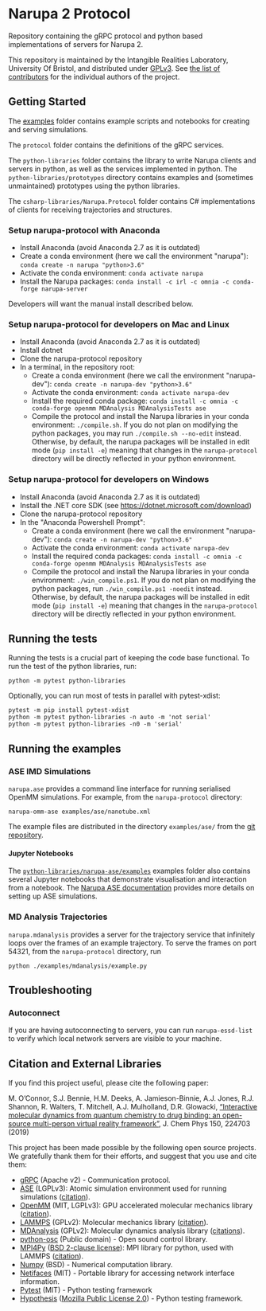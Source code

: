 # Narupa 2 Protocol

Repository containing the gRPC protocol and python based implementations 
of servers for Narupa 2. 

This repository is maintained by the Intangible Realities Laboratory, University Of Bristol, 
and distributed under [GPLv3](LICENSE).
See [the list of contributors](CONTRIBUTORS.md) for the individual authors of the project.

## Getting Started

The [examples](examples) folder contains example scripts and notebooks for creating and serving simulations.

The `protocol` folder contains the definitions of the gRPC services. 

The `python-libraries` folder contains the library to write Narupa clients and
servers in python, as well as the services implemented in python. The
`python-libraries/prototypes` directory contains examples and (sometimes
unmaintained) prototypes using the python libraries.

The `csharp-libraries/Narupa.Protocol` folder contains C# implementations of clients for receiving trajectories and structures.

### Setup narupa-protocol with Anaconda

* Install Anaconda (avoid Anaconda 2.7 as it is outdated)
* Create a conda environment (here we call the environment "narupa"): `conda create -n narupa "python>3.6"`
* Activate the conda environment: `conda activate narupa`
* Install the Narupa packages: `conda install -c irl -c omnia -c conda-forge narupa-server`

Developers will want the manual install described below.

### Setup narupa-protocol for developers on Mac and Linux

* Install Anaconda (avoid Anaconda 2.7 as it is outdated)
* Install dotnet
* Clone the narupa-protocol repository
* In a terminal, in the repository root:
    * Create a conda environment (here we call the environment "narupa-dev"): `conda create -n narupa-dev "python>3.6"`
    * Activate the conda environment: `conda activate narupa-dev`
    * Install the required conda package: `conda install -c omnia -c conda-forge openmm MDAnalysis MDAnalysisTests ase`
    * Compile the protocol and install the Narupa libraries in your conda environment: `./compile.sh`.  If you do not plan on modifying the python packages, you may run `./compile.sh --no-edit` instead. Otherwise, by default, the narupa packages will be installed in edit mode (`pip install -e`) meaning that changes in the `narupa-protocol` directory will be directly reflected in your python environment.

### Setup narupa-protocol for developers on Windows

* Install Anaconda (avoid Anaconda 2.7 as it is outdated)
* Install the .NET core SDK (see <https://dotnet.microsoft.com/download>)
* Clone the narupa-protocol repository
* In the "Anaconda Powershell Prompt":
    * Create a conda environment (here we call the environment "narupa-dev"): `conda create -n narupa-dev "python>3.6"`
    * Activate the conda environment: `conda activate narupa-dev`
    * Install the required conda packages: `conda install -c omnia -c conda-forge openmm MDAnalysis MDAnalysisTests ase`
    * Compile the protocol and install the Narupa libraries in your conda environment: `./win_compile.ps1`.  If you do not plan on modifying the python packages, run `./win_compile.ps1 -noedit` instead. Otherwise, by default, the narupa packages will be installed in edit mode (`pip install -e`) meaning that changes in the `narupa-protocol` directory will be directly reflected in your python environment.

## Running the tests

Running the tests is a crucial part of keeping the code base functional. To run the test of the python libraries, run:

    python -m pytest python-libraries
    
Optionally, you can run most of tests in parallel with pytest-xdist:
    
    pytest -m pip install pytest-xdist
    python -m pytest python-libraries -n auto -m 'not serial'
    python -m pytest python-libraries -n0 -m 'serial'

## Running the examples

### ASE IMD Simulations 

`narupa.ase` provides a command line interface for running serialised OpenMM simulations. For example, from the `narupa-protocol` directory:

    narupa-omm-ase examples/ase/nanotube.xml 

The example files are distributed in the directory
`examples/ase/` from the [git repository](https://gitlab.com/intangiblerealities/narupa-protocol/tree/master/examples/ase).

#### Jupyter Notebooks 

The [`python-libraries/narupa-ase/examples`](https://gitlab.com/intangiblerealities/narupa-protocol/tree/master/python-libraries/narupa-ase/examples) examples folder also contains several
Jupyter notebooks that demonstrate visualisation and interaction from a notebook.
The [Narupa ASE documentation](python-libraries/narupa-ase/README.md) provides more details on setting up ASE simulations.

### MD Analysis Trajectories

`narupa.mdanalysis` provides a server for the trajectory service that infinitely loops over the frames of an example
trajectory. To serve the frames on port 54321, from the `narupa-protocol` directory, run

    python ./examples/mdanalysis/example.py

## Troubleshooting

### Autoconnect

If you are having autoconnecting to servers, you can run `narupa-essd-list` to verify which local network servers are visible to your machine.

## Citation and External Libraries

If you find this project useful, please cite the following paper: 

M. O’Connor, S.J. Bennie, H.M. Deeks, A. Jamieson-Binnie, A.J. Jones, R.J. Shannon, R. Walters, T. Mitchell, A.J. Mulholland, D.R. Glowacki, [“Interactive molecular dynamics from quantum chemistry to drug binding: an open-source multi-person virtual reality framework”](https://aip.scitation.org/doi/10.1063/1.5092590), J. Chem Phys 150, 224703 (2019)

This project has been made possible by the following open source projects. We gratefully thank them for their efforts, and suggest that you use and cite them:

* [gRPC](https://grpc.io/) (Apache v2) - Communication protocol.
* [ASE](https://wiki.fysik.dtu.dk/ase/) (LGPLv3): Atomic simulation environment used for running simulations ([citation](https://iopscience.iop.org/article/10.1088/1361-648X/aa680e)).
* [OpenMM](http://openmm.org/) (MIT, LGPLv3): GPU accelerated molecular mechanics library ([citation](https://simtk.org/plugins/publications/index.php/?group_id=161)).
* [LAMMPS](https://lammps.sandia.gov/) (GPLv2): Molecular mechanics library ([citation](https://lammps.sandia.gov/cite.html)).
* [MDAnalysis](https://www.mdanalysis.org/) (GPLv2): Molecular dynamics analysis library ([citations](https://www.mdanalysis.org/pages/citations/)).
* [python-osc](https://pypi.org/project/python-osc/) (Public domain) - Open sound control library.
* [MPI4Py](https://mpi4py.readthedocs.io/en/stable/index.html) ([BSD 2-clause license](https://bitbucket.org/mpi4py/mpi4py/src/master/LICENSE.rst)): MPI library for python, used with LAMMPS ([citation](https://mpi4py.readthedocs.io/en/stable/citing.html)).
* [Numpy](https://numpy.org/) (BSD) - Numerical computation library.
* [Netifaces](https://pypi.org/project/netifaces/) (MIT) - Portable library for accessing network interface information.
* [Pytest](https://docs.pytest.org/en/latest/) (MIT) - Python testing framework
* [Hypothesis](https://hypothesis.readthedocs.io/en/latest/) ([Mozilla Public License 2.0](https://github.com/HypothesisWorks/hypothesis/blob/master/hypothesis-python/LICENSE.txt)) - Python testing framework.